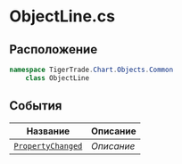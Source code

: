 
# ObjectLine.cs
## Расположение
```csharp
namespace TigerTrade.Chart.Objects.Common  
    class ObjectLine
```

## События
| Название | Описание |
| --- | --- |
| [`PropertyChanged`](./sobytiya/PropertyChanged.md) | *Описание* |
